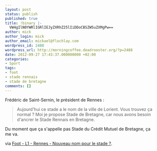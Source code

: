 ```yaml
---
layout: post
status: publish
published: true
title: !binary |-
  VW4gIlN0YWRlIGRlIEJyZXRhZ25lIiDDoCBSZW5uZXMgPw==
author: mick
author_login: mick
author_email: mickael@flochlay.com
wordpress_id: 2488
wordpress_url: http://morningcoffee.deadrooster.org/?p=2488
date: 2012-09-27 17:43:37.000000000 +02:00
categories:
- Sport
tags:
- foot
- stade rennais
- stade de bretagne
comments: []
---
```

Frédéric de Saint-Sernin, le président de Rennes :
<blockquote>Aujourd'hui ce stade a le nom de la ville de Lorient. Vous trouvez ça normal ? Moi je propose Stade de Bretagne, car nous avons besoin d'ancrer le Stade Rennais en Bretagne.</blockquote>
Du moment que ça s'appelle pas Stade du Crédit Mutuel de Bretagne, ça me va.

via <a href="http://www.lequipe.fr/Football/Actualites/Nouveau-nom-pour-le-stade/315698#xtor=RSS-1">Foot - L1 - Rennes - Nouveau nom pour le stade ?</a>.
